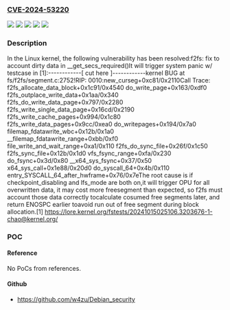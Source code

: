 ### [CVE-2024-53220](https://cve.mitre.org/cgi-bin/cvename.cgi?name=CVE-2024-53220)
![](https://img.shields.io/static/v1?label=Product&message=Linux&color=blue)
![](https://img.shields.io/static/v1?label=Version&message=&color=brightgreen)
![](https://img.shields.io/static/v1?label=Version&message=4.20%20&color=brightgreen)
![](https://img.shields.io/static/v1?label=Version&message=4354994f097d068a894aa1a0860da54571df3582%20&color=brightgreen)
![](https://img.shields.io/static/v1?label=Vulnerability&message=n%2Fa&color=blue)

### Description

In the Linux kernel, the following vulnerability has been resolved:f2fs: fix to account dirty data in __get_secs_required()It will trigger system panic w/ testcase in [1]:------------[ cut here ]------------kernel BUG at fs/f2fs/segment.c:2752!RIP: 0010:new_curseg+0xc81/0x2110Call Trace: f2fs_allocate_data_block+0x1c91/0x4540 do_write_page+0x163/0xdf0 f2fs_outplace_write_data+0x1aa/0x340 f2fs_do_write_data_page+0x797/0x2280 f2fs_write_single_data_page+0x16cd/0x2190 f2fs_write_cache_pages+0x994/0x1c80 f2fs_write_data_pages+0x9cc/0xea0 do_writepages+0x194/0x7a0 filemap_fdatawrite_wbc+0x12b/0x1a0 __filemap_fdatawrite_range+0xbb/0xf0 file_write_and_wait_range+0xa1/0x110 f2fs_do_sync_file+0x26f/0x1c50 f2fs_sync_file+0x12b/0x1d0 vfs_fsync_range+0xfa/0x230 do_fsync+0x3d/0x80 __x64_sys_fsync+0x37/0x50 x64_sys_call+0x1e88/0x20d0 do_syscall_64+0x4b/0x110 entry_SYSCALL_64_after_hwframe+0x76/0x7eThe root cause is if checkpoint_disabling and lfs_mode are both on,it will trigger OPU for all overwritten data, it may cost more freesegment than expected, so f2fs must account those data correctly tocalculate cosumed free segments later, and return ENOSPC earlier toavoid run out of free segment during block allocation.[1] https://lore.kernel.org/fstests/20241015025106.3203676-1-chao@kernel.org/

### POC

#### Reference
No PoCs from references.

#### Github
- https://github.com/w4zu/Debian_security

